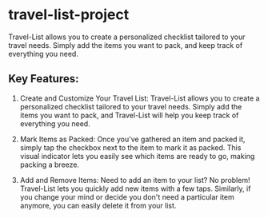 # travel-list-project
Travel-List allows you to create a personalized checklist tailored to your travel needs. Simply add the items you want to pack, and keep track of everything you need.

## Key Features:

1. Create and Customize Your Travel List: Travel-List allows you to create a personalized checklist tailored to your travel needs. Simply add the items you want to pack, and Travel-List will help you keep track of everything you need.

2. Mark Items as Packed: Once you've gathered an item and packed it, simply tap the checkbox next to the item to mark it as packed. This visual indicator lets you easily see which items are ready to go, making packing a breeze.

3. Add and Remove Items: Need to add an item to your list? No problem! Travel-List lets you quickly add new items with a few taps. Similarly, if you change your mind or decide you don't need a particular item anymore, you can easily delete it from your list.
